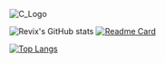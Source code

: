 ![C_Logo](https://user-images.githubusercontent.com/30447649/174354217-1225e4e8-5c45-4632-959b-72e2ecdddd56.png)



![Revix's GitHub stats](https://github-readme-stats.vercel.app/api?username=revix-0&show_icons=true&theme=solarized-light)
[![Readme Card](https://github-readme-stats.vercel.app/api/pin/?username=revix-0&repo=Programming_Languages&theme=solarized-light)](https://github.com/anuraghazra/github-readme-stats)

[![Top Langs](https://github-readme-stats.vercel.app/api/top-langs/?username=revix-0&layout=compact)](https://github.com/anuraghazra/github-readme-stats)

